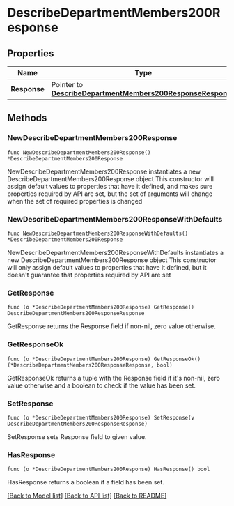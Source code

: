 # DescribeDepartmentMembers200Response

## Properties

Name | Type | Description | Notes
------------ | ------------- | ------------- | -------------
**Response** | Pointer to [**DescribeDepartmentMembers200ResponseResponse**](DescribeDepartmentMembers200ResponseResponse.md) |  | [optional] 

## Methods

### NewDescribeDepartmentMembers200Response

`func NewDescribeDepartmentMembers200Response() *DescribeDepartmentMembers200Response`

NewDescribeDepartmentMembers200Response instantiates a new DescribeDepartmentMembers200Response object
This constructor will assign default values to properties that have it defined,
and makes sure properties required by API are set, but the set of arguments
will change when the set of required properties is changed

### NewDescribeDepartmentMembers200ResponseWithDefaults

`func NewDescribeDepartmentMembers200ResponseWithDefaults() *DescribeDepartmentMembers200Response`

NewDescribeDepartmentMembers200ResponseWithDefaults instantiates a new DescribeDepartmentMembers200Response object
This constructor will only assign default values to properties that have it defined,
but it doesn't guarantee that properties required by API are set

### GetResponse

`func (o *DescribeDepartmentMembers200Response) GetResponse() DescribeDepartmentMembers200ResponseResponse`

GetResponse returns the Response field if non-nil, zero value otherwise.

### GetResponseOk

`func (o *DescribeDepartmentMembers200Response) GetResponseOk() (*DescribeDepartmentMembers200ResponseResponse, bool)`

GetResponseOk returns a tuple with the Response field if it's non-nil, zero value otherwise
and a boolean to check if the value has been set.

### SetResponse

`func (o *DescribeDepartmentMembers200Response) SetResponse(v DescribeDepartmentMembers200ResponseResponse)`

SetResponse sets Response field to given value.

### HasResponse

`func (o *DescribeDepartmentMembers200Response) HasResponse() bool`

HasResponse returns a boolean if a field has been set.


[[Back to Model list]](../README.md#documentation-for-models) [[Back to API list]](../README.md#documentation-for-api-endpoints) [[Back to README]](../README.md)


